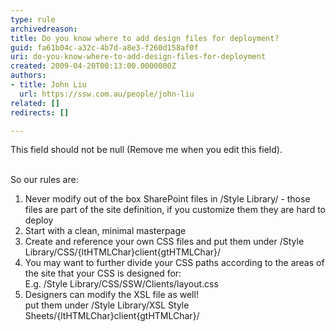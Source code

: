 ```yaml
---
type: rule
archivedreason: 
title: Do you know where to add design files for deployment?
guid: fa61b04c-a32c-4b7d-a8e3-f260d158af0f
uri: do-you-know-where-to-add-design-files-for-deployment
created: 2009-04-20T00:13:00.0000000Z
authors:
- title: John Liu
  url: https://ssw.com.au/people/john-liu
related: []
redirects: []

---
```



This field should not be null (Remove me when you edit this field).
<br><excerpt class='endintro'></excerpt><br>
<p>So our rules are&#58;</p>
<ol>
<li>Never modify out of the box SharePoint files in /Style Library/ -&#160;those files are part of the site definition, if you customize them they are hard to deploy</li>
<li>Start with a clean, minimal masterpage</li>
<li>Create and reference&#160;your own CSS files and put them&#160;under /Style Library/CSS/{ltHTMLChar}client{gtHTMLChar}/</li>
<li>You may want to further divide your CSS paths according to the areas of the site that your CSS is designed for&#58;<br>E.g. /Style Library/CSS/SSW/Clients/layout.css</li>
<li>Designers can modify the XSL file as well!<br>put them under /Style Library/XSL Style Sheets/{ltHTMLChar}client{gtHTMLChar}/</li></ol>


